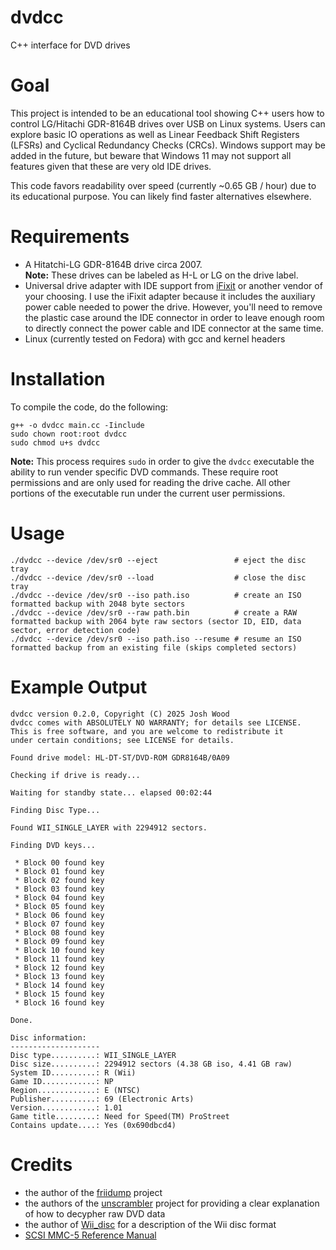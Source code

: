 # dvdcc
C++ interface for DVD drives

# Goal

This project is intended to be an educational tool showing C++ users how to control LG/Hitachi GDR-8164B drives over USB on Linux systems. Users can explore basic IO operations as well as Linear Feedback Shift Registers (LFSRs) and Cyclical Redundancy Checks (CRCs). Windows support may be added in the future, but beware that Windows 11 may not support all features given that these are very old IDE drives.

This code favors readability over speed (currently ~0.65 GB / hour) due to its educational purpose. You can likely find faster alternatives elsewhere. 

# Requirements

* A Hitatchi-LG GDR-8164B drive circa 2007. <br> **Note:** These drives can be labeled as H-L or LG on the drive label.
* Universal drive adapter with IDE support from [iFixit](https://www.ifixit.com/products/universal-drive-adapter) or another vendor of your choosing. I use the iFixit adapter because it includes the auxiliary power cable needed to power the drive. However, you'll need to remove the plastic case around the IDE connector in order to leave enough room to directly connect the power cable and IDE connector at the same time. 
* Linux (currently tested on Fedora) with gcc and kernel headers

# Installation

To compile the code, do the following:
```
g++ -o dvdcc main.cc -Iinclude
sudo chown root:root dvdcc
sudo chmod u+s dvdcc
```
**Note:** This process requires `sudo` in order to give the `dvdcc` executable
the ability to run vender specific DVD commands. These require root
permissions and are only used for reading the drive cache. All other
portions of the executable run under the current user permissions.

# Usage
```
./dvdcc --device /dev/sr0 --eject                 # eject the disc tray
./dvdcc --device /dev/sr0 --load                  # close the disc tray
./dvdcc --device /dev/sr0 --iso path.iso          # create an ISO formatted backup with 2048 byte sectors
./dvdcc --device /dev/sr0 --raw path.bin          # create a RAW formatted backup with 2064 byte raw sectors (sector ID, EID, data sector, error detection code)
./dvdcc --device /dev/sr0 --iso path.iso --resume # resume an ISO formatted backup from an existing file (skips completed sectors)
```

# Example Output
```
dvdcc version 0.2.0, Copyright (C) 2025 Josh Wood
dvdcc comes with ABSOLUTELY NO WARRANTY; for details see LICENSE.
This is free software, and you are welcome to redistribute it
under certain conditions; see LICENSE for details.

Found drive model: HL-DT-ST/DVD-ROM GDR8164B/0A09

Checking if drive is ready...

Waiting for standby state... elapsed 00:02:44

Finding Disc Type...

Found WII_SINGLE_LAYER with 2294912 sectors.

Finding DVD keys...

 * Block 00 found key
 * Block 01 found key
 * Block 02 found key
 * Block 03 found key
 * Block 04 found key
 * Block 05 found key
 * Block 06 found key
 * Block 07 found key
 * Block 08 found key
 * Block 09 found key
 * Block 10 found key
 * Block 11 found key
 * Block 12 found key
 * Block 13 found key
 * Block 14 found key
 * Block 15 found key
 * Block 16 found key

Done.

Disc information:
--------------------
Disc type..........: WII_SINGLE_LAYER
Disc size..........: 2294912 sectors (4.38 GB iso, 4.41 GB raw)
System ID..........: R (Wii)
Game ID............: NP
Region.............: E (NTSC)
Publisher..........: 69 (Electronic Arts)
Version............: 1.01
Game title.........: Need for Speed(TM) ProStreet
Contains update....: Yes (0x690dbcd4)
```

# Credits

* the author of the [friidump](https://github.com/bradenmcd/friidump) project
* the authors of the [unscrambler](https://github.com/saramibreak/unscrambler) project for providing a clear explanation of how to decypher raw DVD data
* the author of [Wii_disc](https://wiibrew.org/wiki/Wii_disc) for a description of the Wii disc format
* [SCSI MMC-5 Reference Manual](https://www.13thmonkey.org/documentation/SCSI/mmc5r02c.pdf)
